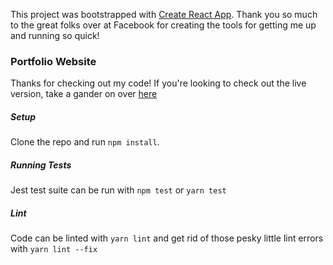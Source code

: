 This project was bootstrapped with [Create React App](https://github.com/facebookincubator/create-react-app).  Thank you so much to the great folks over at Facebook for creating the tools for getting me up and running so quick!

### Portfolio Website

Thanks for checking out my code! If you're looking to check out the live version, take a gander on over [here](https://brentvale.github.io/portfolio)

##### Setup
Clone the repo and run ```npm install```.  

##### Running Tests
Jest test suite can be run with ```npm test``` or ```yarn test```

##### Lint
Code can be linted with ```yarn lint``` and get rid of those pesky little lint errors with ```yarn lint --fix```

